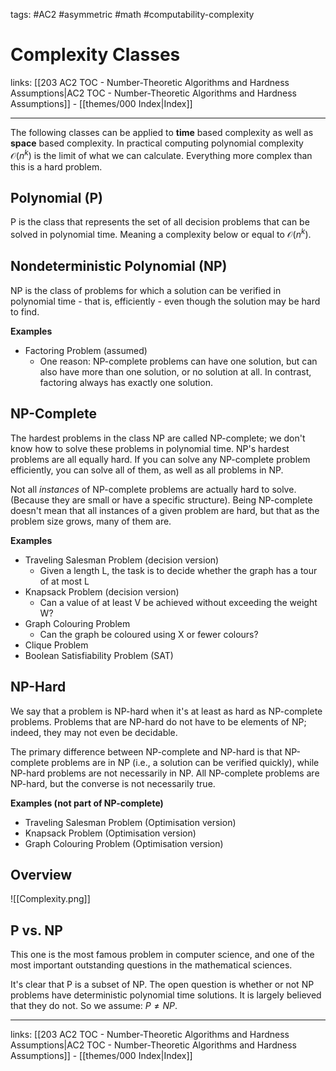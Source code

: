 tags: #AC2 #asymmetric #math #computability-complexity 

# Complexity Classes

links:  [[203 AC2 TOC - Number-Theoretic Algorithms and Hardness Assumptions|AC2 TOC - Number-Theoretic Algorithms and Hardness Assumptions]] - [[themes/000 Index|Index]]

---

The following classes can be applied to **time** based complexity as well as **space** based complexity. In practical computing polynomial complexity $\mathcal{O}(n^k)$ is the limit of what we can calculate. Everything more complex than this is a hard problem.

## Polynomial (P)

P is the class that represents the set of all decision problems that can be solved in polynomial time. Meaning a complexity below or equal to $\mathcal{O}(n^k)$.

## Nondeterministic Polynomial (NP)

NP is the class of problems for which a solution can be verified in polynomial time - that is, efficiently - even though the solution may be hard to find.

**Examples**

- Factoring Problem (assumed)
	- One reason: NP-complete problems can have one solution, but can also have more than one solution, or no solution at all. In contrast, factoring always has exactly one solution.

## NP-Complete

The hardest problems in the class NP are called NP-complete; we don't know how to solve these problems in polynomial time. NP's hardest problems are all equally hard. If you can solve any NP-complete problem efficiently, you can solve all of them, as well as all problems in NP.

Not all _instances_ of NP-complete problems are actually hard to solve. (Because they are small or have a specific structure). Being NP-complete doesn't mean that all instances of a given problem are hard, but that as the problem size grows, many of them are. 

**Examples**

- Traveling Salesman Problem (decision version)
	- Given a length L, the task is to decide whether the graph has a tour of at most L
- Knapsack Problem (decision version)
	- Can a value of at least V be achieved without exceeding the weight W?
- Graph Colouring Problem
	- Can the graph be coloured using X or fewer colours?
- Clique Problem
- Boolean Satisfiability Problem (SAT)

## NP-Hard

We say that a problem is NP-hard when it's at least as hard as NP-complete problems.  Problems that are NP-hard do not have to be elements of NP; indeed, they may not even be decidable.

The primary difference between NP-complete and NP-hard is that NP-complete problems are in NP (i.e., a solution can be verified quickly), while NP-hard problems are not necessarily in NP. All NP-complete problems are NP-hard, but the converse is not necessarily true.

**Examples (not part of NP-complete)**

* Traveling Salesman Problem (Optimisation version)
* Knapsack Problem (Optimisation version)
* Graph Colouring Problem (Optimisation version)

## Overview

![[Complexity.png]]

## P vs. NP

This one is the most famous problem in computer science, and one of the most important outstanding questions in the mathematical sciences.

It's clear that P is a subset of NP. The open question is whether or not NP problems have deterministic polynomial time solutions. It is largely believed that they do not. So we assume: $P \neq NP$.

---
links:  [[203 AC2 TOC - Number-Theoretic Algorithms and Hardness Assumptions|AC2 TOC - Number-Theoretic Algorithms and Hardness Assumptions]] - [[themes/000 Index|Index]]